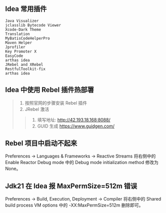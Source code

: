 ## Idea 常用插件
	Java Visualizer
	jclasslib Bytecode Viewer
    Xcode-Dark Theme
    Translation
    MyBatisCodeHelperPro
    Maven Helper
    Jprofiler
    Key Promoter X
    EasyCode
    arthas idea
    JRebel and XRebel
    RestfulToolkit-fix
    arthas idea

## Idea 中使用 Rebel 插件热部署
> 1. 按照官网的步骤安装 Rebel 插件
> 2. JRebel 激活
>> 1. 填写地址: http://42.193.18.168:8088/
>> 2. GUID 生成  https://www.guidgen.com/

## Rebel 项目中启动不起来
Preferences -> Languages & Frameworks -> Reactive Streams
将右侧中的 Enable Reactor Debug mode 中的 Debug mode initialization method 修改为 None。

## Jdk21 在 Idea 报 MaxPermSize=512m 错误

Preferences -> Build, Execution, Deployment -> Compiler
将右侧中的 Shared build process VM options 中的 -XX:MaxPermSize=512m 删除即可。



